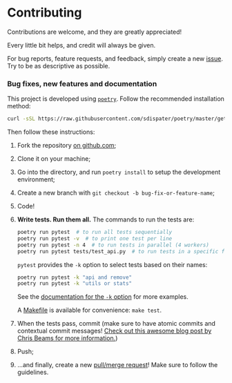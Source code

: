# Contributing
Contributions are welcome, and they are greatly appreciated!

Every little bit helps, and credit will always be given.

For bug reports, feature requests, and feedback,
simply create a new [issue][1].
Try to be as descriptive as possible.

### Bug fixes, new features and documentation
This project is developed using [`poetry`](https://github.com/sdispater/poetry).
Follow the recommended installation method:

```bash
curl -sSL https://raw.githubusercontent.com/sdispater/poetry/master/get-poetry.py | python
```

Then follow these instructions:

1. Fork the repository [on github.com][2];
1. Clone it on your machine;
1. Go into the directory, and run `poetry install` to setup the development environment;
1. Create a new branch with `git checkout -b bug-fix-or-feature-name`;
1. Code!
1. **Write tests. Run them all.** The commands to run the tests are:
   ```bash
   poetry run pytest  # to run all tests sequentially
   poetry run pytest -v  # to print one test per line
   poetry run pytest -n 4  # to run tests in parallel (4 workers)
   poetry run pytest tests/test_api.py  # to run tests in a specific file
   ```

   `pytest` provides the `-k` option to select tests based on their names:

   ```bash
   poetry run pytest -k "api and remove"
   poetry run pytest -k "utils or stats"
   ```

   See the [documentation for the `-k` option][3] for more examples.

   A [Makefile](Makefile) is available for convenience: `make test`.
1. When the tests pass, commit
  (make sure to have atomic commits and contextual commit messages!
  [Check out this awesome blog post by Chris Beams for more information.][4])
1. Push;
1. ...and finally, create a new [pull/merge request][5]!
   Make sure to follow the guidelines.

[1]: https://github.com/JulioContrerasH/adc-download/issues/new
[2]: https://github.com/JulioContrerasH/adc-download
[3]: https://docs.pytest.org/en/latest/example/markers.html#using-k-expr-to-select-tests-based-on-their-name
[5]: http://chris.beams.io/posts/git-commit/
[4]: https://github.com/JulioContrerasH/adc-download/compare
